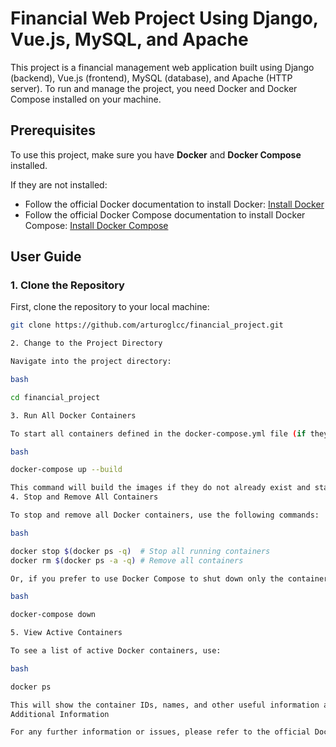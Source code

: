 # Financial Web Project Using Django, Vue.js, MySQL, and Apache

This project is a financial management web application built using Django (backend), Vue.js (frontend), MySQL (database), and Apache (HTTP server). To run and manage the project, you need Docker and Docker Compose installed on your machine.

## Prerequisites

To use this project, make sure you have **Docker** and **Docker Compose** installed.

If they are not installed:
- Follow the official Docker documentation to install Docker: [Install Docker](https://docs.docker.com/get-docker/)
- Follow the official Docker Compose documentation to install Docker Compose: [Install Docker Compose](https://docs.docker.com/compose/install/)

## User Guide

### 1. Clone the Repository

First, clone the repository to your local machine:

```bash
git clone https://github.com/arturoglcc/financial_project.git

2. Change to the Project Directory

Navigate into the project directory:

bash

cd financial_project

3. Run All Docker Containers

To start all containers defined in the docker-compose.yml file (if they are not already running), use:

bash

docker-compose up --build

This command will build the images if they do not already exist and start the containers.
4. Stop and Remove All Containers

To stop and remove all Docker containers, use the following commands:

bash

docker stop $(docker ps -q)  # Stop all running containers
docker rm $(docker ps -a -q) # Remove all containers

Or, if you prefer to use Docker Compose to shut down only the containers defined in this project:

bash

docker-compose down

5. View Active Containers

To see a list of active Docker containers, use:

bash

docker ps

This will show the container IDs, names, and other useful information about currently running containers.
Additional Information

For any further information or issues, please refer to the official Docker documentation or reach out to the project maintainers.
